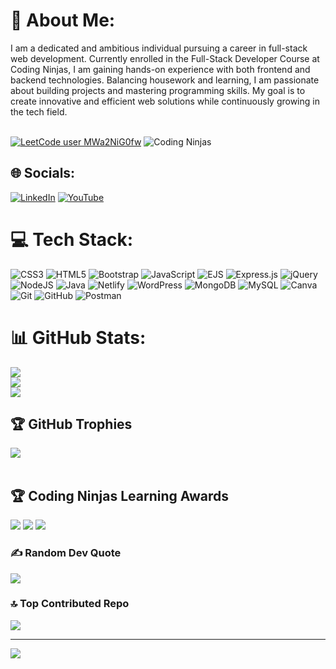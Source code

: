 <!--start of the code-->
# 💫 About Me:
I am a dedicated and ambitious individual pursuing a career in full-stack web development. Currently enrolled in the Full-Stack Developer Course at Coding Ninjas, I am gaining hands-on experience with both frontend and backend technologies. Balancing housework and learning, I am passionate about building projects and mastering programming skills. My goal is to create innovative and efficient web solutions while continuously growing in the tech field.<br><br>
<!--Leet code links -->

[![LeetCode user MWa2NiG0fw](https://img.shields.io/badge/dynamic/json?style=for-the-badge&labelColor=black&color=%23ffa116&label=Solved&query=solvedOverTotal&url=https%3A%2F%2Fleetcode-badge.vercel.app%2Fapi%2Fusers%2FMWa2NiG0fw&logo=leetcode&logoColor=yellow)](https://leetcode.com/MWa2NiG0fw/) 
![Coding Ninjas](https://github.com/user-attachments/assets/6674950e-ef3d-4552-b321-1106c7718839)
<!--social links -->
## 🌐 Socials:
[![LinkedIn](https://img.shields.io/badge/LinkedIn-%230077B5.svg?logo=linkedin&logoColor=white)](https://linkedin.com/in/595sarita) [![YouTube](https://img.shields.io/badge/YouTube-%23FF0000.svg?logo=YouTube&logoColor=white)](https://youtube.com/@@avsar__) 

# 💻 Tech Stack:
![CSS3](https://img.shields.io/badge/css3-%231572B6.svg?style=for-the-badge&logo=css3&logoColor=white) ![HTML5](https://img.shields.io/badge/html5-%23E34F26.svg?style=for-the-badge&logo=html5&logoColor=white) ![Bootstrap](https://img.shields.io/badge/bootstrap-%238511FA.svg?style=for-the-badge&logo=bootstrap&logoColor=white) ![JavaScript](https://img.shields.io/badge/javascript-%23ED8B00.svg?style=for-the-badge&logo=openjdk&logoColor=white) ![EJS](https://img.shields.io/badge/ejs-%23B4CA65.svg?style=for-the-badge&logo=ejs&logoColor=black) ![Express.js](https://img.shields.io/badge/express.js-%23404d59.svg?style=for-the-badge&logo=express&logoColor=%2361DAFB) ![jQuery](https://img.shields.io/badge/jquery-%230769AD.svg?style=for-the-badge&logo=jquery&logoColor=white) ![NodeJS](https://img.shields.io/badge/node.js-6DA55F?style=for-the-badge&logo=node.js&logoColor=white) ![Java](https://img.shields.io/badge/java-%23ED8B00.svg?style=for-the-badge&logo=openjdk&logoColor=white) ![Netlify](https://img.shields.io/badge/netlify-%23000000.svg?style=for-the-badge&logo=netlify&logoColor=#00C7B7)  ![WordPress](https://img.shields.io/badge/WordPress-%23117AC9.svg?style=for-the-badge&logo=WordPress&logoColor=white) ![MongoDB](https://img.shields.io/badge/MongoDB-%234ea94b.svg?style=for-the-badge&logo=mongodb&logoColor=white) ![MySQL](https://img.shields.io/badge/mysql-4479A1.svg?style=for-the-badge&logo=mysql&logoColor=white) ![Canva](https://img.shields.io/badge/Canva-%2300C4CC.svg?style=for-the-badge&logo=Canva&logoColor=white) ![Git](https://img.shields.io/badge/git-%23F05033.svg?style=for-the-badge&logo=git&logoColor=white) ![GitHub](https://img.shields.io/badge/github-%23121011.svg?style=for-the-badge&logo=github&logoColor=white) ![Postman](https://img.shields.io/badge/Postman-FF6C37?style=for-the-badge&logo=postman&logoColor=white)

# 📊 GitHub Stats:
![](https://github-readme-stats.vercel.app/api?username=sarita595k&theme=dark&hide_border=false&include_all_commits=true&count_private=true)<br/>
![](https://github-readme-streak-stats.herokuapp.com/?user=sarita595k&theme=dark&hide_border=false)<br/>
![](https://github-readme-stats.vercel.app/api/top-langs/?username=sarita595k&theme=dark&hide_border=false&include_all_commits=true&count_private=true&layout=compact)


## 🏆 GitHub Trophies
![](https://github-profile-trophy.vercel.app/?username=sarita595k&theme=radical&no-frame=false&no-bg=true&margin-w=4) <br/><br/>

## 🏆 Coding Ninjas Learning Awards
<!--learning awards-->
![](https://files.codingninjas.in/streak-superstar-3-26984.svg)
![](https://files.codingninjas.in/diligent-developer-4-26990.svg)
![](https://files.codingninjas.in/leaderboard-legend-4-27003.svg)

### ✍️ Random Dev Quote
![](https://quotes-github-readme.vercel.app/api?type=horizontal&theme=radical)

### 🔝 Top Contributed Repo
![](https://github-contributor-stats.vercel.app/api?username=sarita595k&limit=5&theme=dark&combine_all_yearly_contributions=true)

---
[![](https://visitcount.itsvg.in/api?id=sarita595k&icon=5&color=0)](https://visitcount.itsvg.in)

<!-- Proudly created with GPRM ( https://gprm.itsvg.in ) -->
<!-- end of code -->
